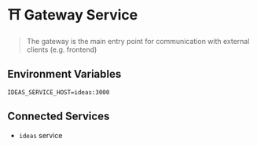 # ⛩️ Gateway Service

> The gateway is the main entry point for communication with external clients (e.g. frontend)

## Environment Variables

```
IDEAS_SERVICE_HOST=ideas:3000
```

## Connected Services

- `ideas` service
